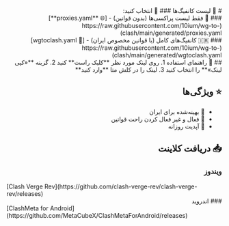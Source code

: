 <div dir="rtl">
# 📂 لیست کانفیگ‌ها
### 🚦 انتخاب کنید:
</div>

<div dir="rtl">
### 📄 فقط لیست پراکسی‌ها (بدون قوانین)
- [🌐 **proxies.yaml**](https://raw.githubusercontent.com/10ium/wg-to-clash/main/generated/proxies.yaml)
</div>

<div dir="rtl">
### 🇮🇷 کانفیگ‌های کامل (با قوانین مخصوص ایران)
- [🚀 wgtoclash.yaml](https://raw.githubusercontent.com/10ium/wg-to-clash/main/generated/wgtoclash.yaml)
</div>

<div dir="rtl">
## 📖 راهنمای استفاده
1. روی لینک مورد نظر **کلیک راست** کنید
2. گزینه **«کپی لینک»** را انتخاب کنید
3. لینک را در کلش متا **وارد کنید**

## ⭐ ویژگی‌ها
- 🚀 بهینه‌شده برای ایران
- 🔄 فعال و غیر فعال کردن راحت قوانین
- 📆 آپدیت روزانه

## 📥 دریافت کلاینت
### ویندوز
</div>
[Clash Verge Rev](https://github.com/clash-verge-rev/clash-verge-rev/releases)

<div dir="rtl">
### اندروید
</div>
[ClashMeta for Android](https://github.com/MetaCubeX/ClashMetaForAndroid/releases)
